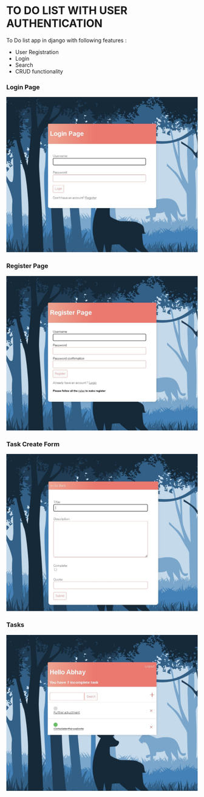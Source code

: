 # TO DO LIST WITH USER AUTHENTICATION

To Do list app in django with following features : <br/>
- User Registration<br/>
- Login<br/>
- Search<br/> 
- CRUD functionality<br/>

### Login Page 

![DEMO](https://github.com/Abhay-Kanwasi/ToDoList/blob/master/Project%20Demo/login%20page%20TDL.jpg)
<br/>

### Register Page

![DEMO](https://github.com/Abhay-Kanwasi/ToDoList/blob/master/Project%20Demo/register%20page%20TDL.jpg)
<br/>

### Task Create Form

![DEMO](https://github.com/Abhay-Kanwasi/ToDoList/blob/master/Project%20Demo/task%20creation%20TDL.jpg)
</br>

### Tasks 
![DEMO](https://github.com/Abhay-Kanwasi/ToDoList/blob/master/Project%20Demo/tasks%20DTL.jpg)
